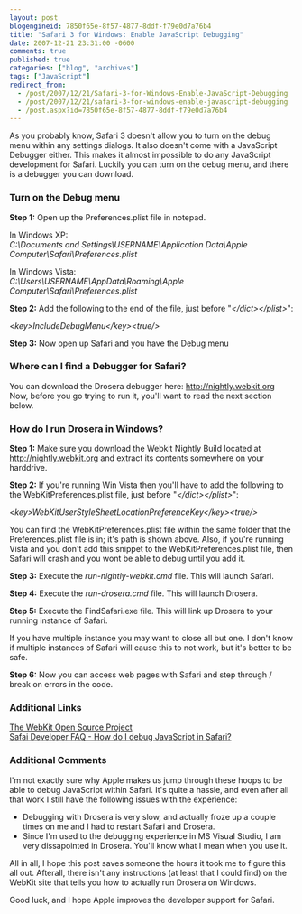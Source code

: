 ```yaml
---
layout: post
blogengineid: 7850f65e-8f57-4877-8ddf-f79e0d7a76b4
title: "Safari 3 for Windows: Enable JavaScript Debugging"
date: 2007-12-21 23:31:00 -0600
comments: true
published: true
categories: ["blog", "archives"]
tags: ["JavaScript"]
redirect_from: 
  - /post/2007/12/21/Safari-3-for-Windows-Enable-JavaScript-Debugging
  - /post/2007/12/21/safari-3-for-windows-enable-javascript-debugging
  - /post.aspx?id=7850f65e-8f57-4877-8ddf-f79e0d7a76b4
---
```

<!-- more -->

As you probably know, Safari 3 doesn't allow you to turn on the debug menu within any settings dialogs. It also doesn't come with a JavaScript Debugger either. This makes it almost impossible to do any JavaScript development for Safari. Luckily you can turn on the debug menu, and there is a debugger you can download.
<h3>Turn on the Debug menu</h3>

**Step 1:** Open up the Preferences.plist file in notepad.

In Windows XP:<br /><em>C:\Documents and Settings\USERNAME\Application Data\Apple Computer\Safari\Preferences.plist</em>

In Windows Vista:<br /><em>C:\Users\USERNAME\AppData\Roaming\Apple Computer\Safari\Preferences.plist</em>

**Step 2:** Add the following to the end of the file, just before "<em>&lt;/dict&gt;&lt;/plist&gt;</em>":

<em>&lt;key&gt;IncludeDebugMenu&lt;/key&gt;&lt;true/&gt;</em>

**Step 3:** Now open up Safari and you have the Debug menu
<h3>Where can I find a Debugger for Safari?</h3>

You can download the Drosera debugger here: <a href="http://nightly.webkit.org">http://nightly.webkit.org</a><br />Now, before you go trying to run it, you'll want to read the next section below.
<h3>How do I run Drosera in Windows?</h3>

**Step 1:** Make sure you download the Webkit Nightly Build located at <a href="http://nightly.webkit.org">http://nightly.webkit.org</a> and extract its contents somewhere on your harddrive.

**Step 2:** If you're running Win Vista then  you'll have to add the following to the WebKitPreferences.plist file, just before "<em>&lt;/dict&gt;&lt;/plist&gt;</em>":

<em>&lt;key&gt;WebKitUserStyleSheetLocationPreferenceKey&lt;/key&gt;&lt;true/&gt;</em>

You can find the WebKitPreferences.plist file within the same folder that the Preferences.plist file is in; it's path is shown above. Also, if you're running Vista and you don't add this snippet to the WebKitPreferences.plist file, then Safari will crash and you wont be able to debug until you add it.

**Step 3:** Execute the <em>run-nightly-webkit.cmd</em> file. This will launch Safari.

**Step 4:** Execute the <em>run-drosera.cmd</em> file. This will launch Drosera.

**Step 5:** Execute the FindSafari.exe file. This will link up Drosera to your running instance of Safari.

If you have multiple instance you may want to close all but one. I don't know if multiple instances of Safari will cause this to not work, but it's better to be safe.

**Step 6:** Now you can access web pages with Safari and step through / break on errors in the code.
<h3>Additional Links</h3>

<a href="http://webkit.org">The WebKit Open Source Project</a><br /><a href="http://developer.apple.com/internet/safari/faq.html#anchor14">Safai Developer FAQ - How do I debug JavaScript in Safari?</a>
<h3>Additional Comments</h3>

I'm not exactly sure why Apple makes us jump through these hoops to be able to debug JavaScript within Safari. It's quite a hassle, and even after all that work I still have the following issues with the experience:
<ul>
<li>Debugging with Drosera is very slow, and actually froze up a couple times on me and I had to restart Safari and Drosera.</li>
<li>Since I'm used to the debugging experience in MS Visual Studio, I am very dissapointed in Drosera. You'll know what I mean when you use it.</li>
</ul>

All in all, I hope this post saves someone the hours it took me to figure this all out. Afterall, there isn't any instructions (at least that I could find) on the WebKit site that tells you how to actually run Drosera on Windows.

Good luck, and I hope Apple improves the developer support for Safari.
